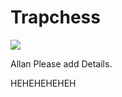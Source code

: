 # Trapchess 

<img src="https://cdn-icons-png.flaticon.com/512/36/36189.png">

Allan Please add Details.

HEHEHEHEHEH
